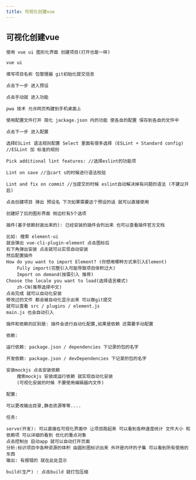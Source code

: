 ```yaml
---
title: 可视化创建vue
---
```


## 可视化创建vue

    使用 vue ui 图形化界面 创建项目(打开也是一样)
```
vue ui
```

    填写项目名称 包管理器 git初始化提交信息

    点击下一步 进入预设

    点击手动就 进入功能

    pwa 技术 允许网页构建到手机桌面上

    使用配置文件打开 简化 jackage.json 内的功能 使各自的配置 保存到各自的文件中

    点击下一步 进入配置

    选择ESLint 语法规则配置 Select 里面有很多选择 (ESLint + Standard config) //ESLint 加 标准的规则

    Pick additional lint features: //选择eslint的功能项

    Lint on save //当cart s的时候进行语法校验

    Lint and fix on commit //当提交的时候 eslint自动解决掉有问题的语法 (不建议开启)

    点击创建项目 弹出 预设名 下次如果需要这个预设的话 就可以直接使用

    创建好了后的图形界面 侧边栏有5个选项

    插件(基于依赖封装出来的): 已经安装的插件会列出来 也可以查看插件官方文档

```
比如: 搜索 element-ui 
就会弹出 vue-cli-plugin-element 点击图标后
右下角弹出安装 点击就可以实现自动安装
然后配置插件 
How do you want to import Element? (你想用哪种方式来引入Element)
    Fully import(完整引入可能导致项目体积过大)
    Import on demand(按需引入 推荐)
Choose the locale you want to load(选择语言模式)
    zh-CN(推荐选择中文)
点击完成 就可以自动化安装
修改过的文件 都会被自动化显示出来 可以做git提交
就可以查看 src / plugins / element.js 
main.js 也会自动引入
```

```
插件和依赖的区别是: 插件会进行自动化配置,如果是依赖 还需要手动配置
```


    依赖: 

```
运行依赖: package.json / dependencies 下记录的包的名字
    
开发依赖: package.json / devDependencies 下记录的包的名字
    
安装mockjs 点击安装依赖
    搜索mockjs 安装成运行依赖 就实现自动化安装 
    (可视化安装的时候 不要使用编辑器内文件)
```

    配置:  

```
可以更改输出目录,静态资源等等....
```

    任务:  

```
serve(开发): 可以直接在可视化界面中 让项目跑起来 可以看到各种速度统计 文件大小 和 依赖项 可以详细的看到 优化的重点对象 
点击控制台 启动app 就可以自动打开页面 
分析:标识项目中各种资源的体积 由圆形图标识出来 外环是内环的子集 可以看到所有使用的东西 
输出: 有报错的 就在此处显示

build(生产) : 点击build 就打包压缩
```

